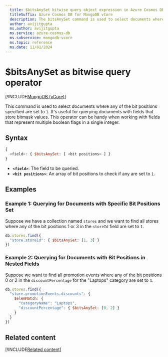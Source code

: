 ```yaml
---
  title: $bitsAnySet bitwise query object expression in Azure Cosmos DB for MongoDB vCore
  titleSuffix: Azure Cosmos DB for MongoDB vCore
  description: The bitsAnySet command is used to select documents where any of the bit positions specified are set to `1`.
  author: avijitgupta
  ms.author: avijitgupta
  ms.service: azure-cosmos-db
  ms.subservice: mongodb-vcore
  ms.topic: reference
  ms.date: 11/01/2024
---
```


# $bitsAnySet as bitwise query operator

[!INCLUDE[MongoDB (vCore)](~/reusable-content/ce-skilling/azure/includes/cosmos-db/includes/appliesto-mongodb-vcore.md)]

This command is used to select documents where any of the bit positions specified are set to `1`. It's useful for querying documents with fields that store bitmask values. This operator can be handy when working with fields that represent multiple boolean flags in a single integer.

## Syntax

```javascript
{
  <field>: { $bitsAnySet: [ <bit positions> ] }
}
```

- **`<field>`**: The field to be queried.
- **`<bit positions>`**: An array of bit positions to check if any are set to `1`.

## Examples

### Example 1: Querying for Documents with Specific Bit Positions Set

Suppose we have a collection named `stores` and we want to find all stores where any of the bit positions 1 or 3 in the `storeId` field are set to `1`.

```javascript
db.stores.find({
  "store.storeId": { $bitsAnySet: [1, 3] }
})
```

### Example 2: Querying for Documents with Bit Positions in Nested Fields

Suppose we want to find all promotion events where any of the bit positions 0 or 2 in the `discountPercentage` for the "Laptops" category are set to `1`.

```javascript
db.stores.find({
  "store.promotionEvents.discounts": {
    $elemMatch: {
      "categoryName": "Laptops",
      "discountPercentage": { $bitsAnySet: [0, 2] }
    }
  }
})
```

## Related content

[!INCLUDE[Related content](../includes/related-content.md)]
